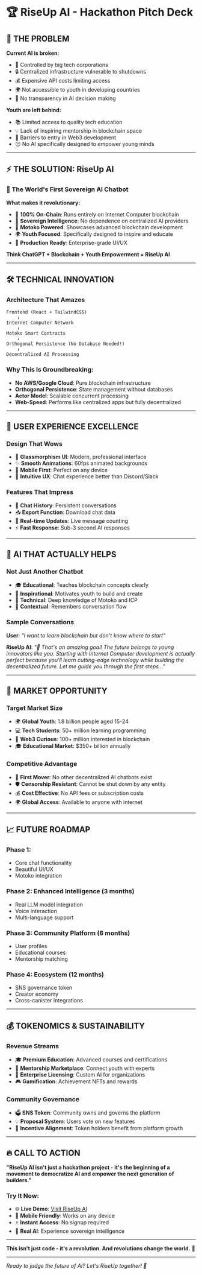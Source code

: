 # 🏆 RiseUp AI - Hackathon Pitch Deck

## 🎯 **THE PROBLEM**

**Current AI is broken:**
- 🏢 Controlled by big tech corporations
- 🔒 Centralized infrastructure vulnerable to shutdowns
- 💰 Expensive API costs limiting access
- 🌍 Not accessible to youth in developing countries
- 🤖 No transparency in AI decision making

**Youth are left behind:**
- 📚 Limited access to quality tech education
- 💡 Lack of inspiring mentorship in blockchain space
- 🚫 Barriers to entry in Web3 development
- 😔 No AI specifically designed to empower young minds

---

## ⚡ **THE SOLUTION: RiseUp AI**

### **🌟 The World's First Sovereign AI Chatbot**

**What makes it revolutionary:**
- 🔗 **100% On-Chain**: Runs entirely on Internet Computer blockchain
- 🧠 **Sovereign Intelligence**: No dependence on centralized AI providers
- 💜 **Motoko Powered**: Showcases advanced blockchain development
- 🌍 **Youth Focused**: Specifically designed to inspire and educate
- 🚀 **Production Ready**: Enterprise-grade UI/UX

**Think ChatGPT + Blockchain + Youth Empowerment = RiseUp AI**

---

## 🛠️ **TECHNICAL INNOVATION**

### **Architecture That Amazes**
```
Frontend (React + TailwindCSS)
    ↓
Internet Computer Network
    ↓
Motoko Smart Contracts
    ↓
Orthogonal Persistence (No Database Needed!)
    ↓
Decentralized AI Processing
```

### **Why This Is Groundbreaking:**
- **No AWS/Google Cloud**: Pure blockchain infrastructure
- **Orthogonal Persistence**: State management without databases
- **Actor Model**: Scalable concurrent processing
- **Web-Speed**: Performs like centralized apps but fully decentralized

---

## 🎨 **USER EXPERIENCE EXCELLENCE**

### **Design That Wows**
- 🌈 **Glassmorphism UI**: Modern, professional interface
- ✨ **Smooth Animations**: 60fps animated backgrounds
- 📱 **Mobile First**: Perfect on any device
- 🎯 **Intuitive UX**: Chat experience better than Discord/Slack

### **Features That Impress**
- 💾 **Chat History**: Persistent conversations
- 📥 **Export Function**: Download chat data
- 🔄 **Real-time Updates**: Live message counting
- ⚡ **Fast Response**: Sub-3 second AI responses

---

## 🧠 **AI THAT ACTUALLY HELPS**

### **Not Just Another Chatbot**
- 🎓 **Educational**: Teaches blockchain concepts clearly
- 💪 **Inspirational**: Motivates youth to build and create
- 🔬 **Technical**: Deep knowledge of Motoko and ICP
- 🌟 **Contextual**: Remembers conversation flow

### **Sample Conversations**
**User**: *"I want to learn blockchain but don't know where to start"*

**RiseUp AI**: *"💪 That's an amazing goal! The future belongs to young innovators like you. Starting with Internet Computer development is actually perfect because you'll learn cutting-edge technology while building the decentralized future. Let me guide you through the first steps..."*


---

## 🚀 **MARKET OPPORTUNITY**

### **Target Market Size**
- 🌍 **Global Youth**: 1.8 billion people aged 15-24
- 💻 **Tech Students**: 50+ million learning programming
- 🔗 **Web3 Curious**: 100+ million interested in blockchain
- 🎓 **Educational Market**: $350+ billion annually

### **Competitive Advantage**
- 🥇 **First Mover**: No other decentralized AI chatbots exist
- 🛡️ **Censorship Resistant**: Cannot be shut down by any entity
- 💰 **Cost Effective**: No API fees or subscription costs
- 🌍 **Global Access**: Available to anyone with internet

---

## 📈 **FUTURE ROADMAP**

### **Phase 1**: 
- Core chat functionality
- Beautiful UI/UX  
- Motoko integration

### **Phase 2**: Enhanced Intelligence (3 months)
- Real LLM model integration
- Voice interaction
- Multi-language support

### **Phase 3**: Community Platform (6 months)
- User profiles
- Educational courses
- Mentorship matching

### **Phase 4**: Ecosystem (12 months)
- SNS governance token
- Creator economy
- Cross-canister integrations

---

## 💰 **TOKENOMICS & SUSTAINABILITY**

### **Revenue Streams**
- 🎓 **Premium Education**: Advanced courses and certifications
- 🤝 **Mentorship Marketplace**: Connect youth with experts
- 🏢 **Enterprise Licensing**: Custom AI for organizations
- 🎮 **Gamification**: Achievement NFTs and rewards

### **Community Governance**
- 🗳️ **SNS Token**: Community owns and governs the platform
- 💡 **Proposal System**: Users vote on new features
- 🎯 **Incentive Alignment**: Token holders benefit from platform growth

---

## 🔥 **CALL TO ACTION**

**"RiseUp AI isn't just a hackathon project - it's the beginning of a movement to democratize AI and empower the next generation of builders."**

### **Try It Now:**
- 🌐 **Live Demo**: [Visit RiseUp AI](https://tubular-medovik-d38232.netlify.app)
- 📱 **Mobile Friendly**: Works on any device
- ⚡ **Instant Access**: No signup required
- 🎯 **Real AI**: Experience sovereign intelligence


---

**This isn't just code - it's a revolution. And revolutions change the world.** 🌟

---

*Ready to judge the future of AI? Let's RiseUp together! 🚀*
